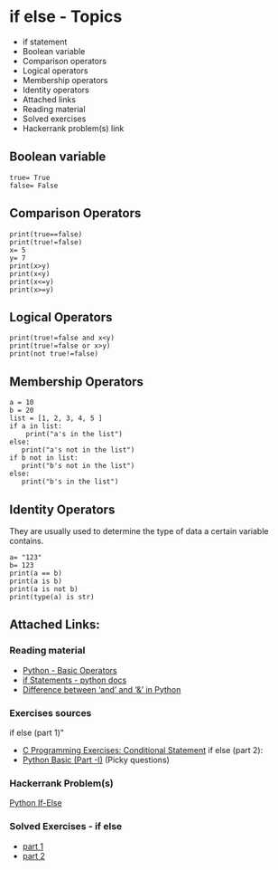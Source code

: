 
# if else - Topics
* if statement
* Boolean variable
* Comparison operators
* Logical operators
* Membership operators
* Identity operators
* Attached links
* Reading material
* Solved exercises
* Hackerrank problem(s) link

## Boolean variable
```
true= True
false= False
```

## Comparison Operators
```
print(true==false)
print(true!=false)
x= 5
y= 7
print(x>y)
print(x<y)
print(x<=y)
print(x>=y)
```
## Logical Operators
```
print(true!=false and x<y)
print(true!=false or x>y)
print(not true!=false)
```
## Membership Operators
```
a = 10
b = 20
list = [1, 2, 3, 4, 5 ]
if a in list:
    print("a's in the list")
else:
   print("a's not in the list")
if b not in list:
   print("b's not in the list")
else:
   print("b's in the list")
```

## Identity Operators
They are usually used to determine the type of data a certain variable contains.
```
a= "123"
b= 123
print(a == b)
print(a is b)
print(a is not b)
print(type(a) is str)
```
## Attached Links:

### Reading material
* [Python - Basic Operators](https://www.tutorialspoint.com/python/python_basic_operators.htm)
* [if Statements - python docs](https://docs.python.org/3/tutorial/controlflow.html#if-statements)
* [Difference between ‘and’ and ‘&’ in Python](https://www.geeksforgeeks.org/difference-between-and-and-in-python/)
### Exercises sources
if else (part 1)" 
* [C Programming Exercises: Conditional Statement](https://www.w3resource.com/c-programming-exercises/conditional-statement/index.php)
if else (part 2): 
* [Python Basic (Part -I)](https://www.w3resource.com/python-exercises/python-basic-exercises.php) (Picky questions)
### Hackerrank Problem(s)
[Python If-Else](https://www.hackerrank.com/challenges/py-if-else/problem)
### Solved Exercises - if else
* [part 1](https://github.com/habibanalytics/Python_Exercises/blob/master/Control%20Flow/if_else_1.ipynb)
* [part 2](https://github.com/habibanalytics/Python_Exercises/blob/master/Control%20Flow/if_else_2.ipynb)

